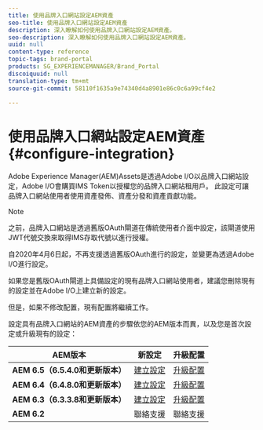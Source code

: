 ```yaml
---
title: 使用品牌入口網站設定AEM資產
seo-title: 使用品牌入口網站設定AEM資產
description: 深入瞭解如何使用品牌入口網站設定AEM資產。
seo-description: 深入瞭解如何使用品牌入口網站設定AEM資產。
uuid: null
content-type: reference
topic-tags: brand-portal
products: SG_EXPERIENCEMANAGER/Brand_Portal
discoiquuid: null
translation-type: tm+mt
source-git-commit: 58110f1635a9e74340d4a8901e86c0c6a99cf4e2

---
```



# 使用品牌入口網站設定AEM資產 {#configure-integration}

Adobe Experience Manager(AEM)Assets是透過Adobe I/O以品牌入口網站設定，Adobe I/O會購買IMS Token以授權您的品牌入口網站租用戶。 此設定可讓品牌入口網站使用者使用資產發佈、資產分發和資產貢獻功能。

>[!NOTE]
>
>之前，品牌入口網站是透過舊版OAuth閘道在傳統使用者介面中設定，該閘道使用JWT代號交換來取得IMS存取代號以進行授權。
>
>自2020年4月6日起，不再支援透過舊版OAuth進行的設定，並變更為透過Adobe I/O進行設定。
>
>如果您是舊版OAuth閘道上具備設定的現有品牌入口網站使用者，建議您刪除現有的設定並在Adobe I/O上建立新的設定。
>
>但是，如果不修改配置，現有配置將繼續工作。

設定具有品牌入口網站的AEM資產的步驟依您的AEM版本而異，以及您是首次設定或升級現有的設定：

| **AEM版本** | **新設定** | **升級配置** |
|---|---|---|
| **AEM 6.5（6.5.4.0和更新版本）** | [建立設定](https://docs.adobe.com/content/help/en/experience-manager-65/assets/brandportal/configure-aem-assets-with-brand-portal.html) | [升級配置](https://docs.adobe.com/content/help/en/experience-manager-65/assets/brandportal/configure-aem-assets-with-brand-portal.html#upgrade-integration-65) |
| **AEM 6.4（6.4.8.0和更新版本）** | [建立設定](https://docs.adobe.com/content/help/en/experience-manager-64/assets/brandportal/configure-aem-assets-with-brand-portal.html) | [升級配置](https://docs.adobe.com/content/help/en/experience-manager-64/assets/brandportal/configure-aem-assets-with-brand-portal.html#upgrade-integration-64) |
| **AEM 6.3（6.3.3.8和更新版本）** | [建立設定](https://helpx.adobe.com/experience-manager/6-3/assets/using/brand-portal-configuring-integration.html) | [升級配置](https://helpx.adobe.com/experience-manager/6-3/assets/using/brand-portal-configuring-integration.html#Upgradeconfiguration) |
| **AEM 6.2** | 聯絡支援 | 聯絡支援 |


<!--
   Comment Type: draft

   <li> </li>
   -->

<!--
   Comment Type: draft

   <li>Step text</li>
   -->
